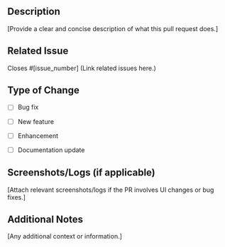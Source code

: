 ## Description
[Provide a clear and concise description of what this pull request does.]

## Related Issue
Closes #[issue_number]
(Link related issues here.)

## Type of Change
- [ ] Bug fix
- [ ] New feature
- [ ] Enhancement
- [ ] Documentation update


## Screenshots/Logs (if applicable)
[Attach relevant screenshots/logs if the PR involves UI changes or bug fixes.]

## Additional Notes
[Any additional context or information.]
